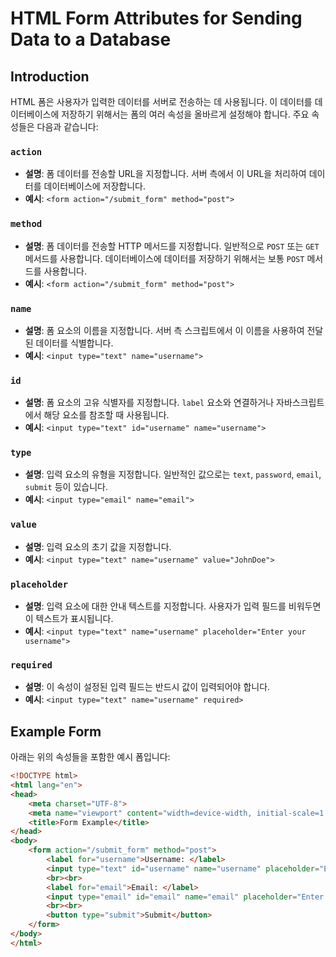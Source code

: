 # HTML Form Attributes for Sending Data to a Database

## Introduction

HTML 폼은 사용자가 입력한 데이터를 서버로 전송하는 데 사용됩니다. 이 데이터를 데이터베이스에 저장하기 위해서는 폼의 여러 속성을 올바르게 설정해야 합니다. 주요 속성들은 다음과 같습니다:

### `action`

- **설명**: 폼 데이터를 전송할 URL을 지정합니다. 서버 측에서 이 URL을 처리하여 데이터를 데이터베이스에 저장합니다.
- **예시**: `<form action="/submit_form" method="post">`

### `method`

- **설명**: 폼 데이터를 전송할 HTTP 메서드를 지정합니다. 일반적으로 `POST` 또는 `GET` 메서드를 사용합니다. 데이터베이스에 데이터를 저장하기 위해서는 보통 `POST` 메서드를 사용합니다.
- **예시**: `<form action="/submit_form" method="post">`

### `name`

- **설명**: 폼 요소의 이름을 지정합니다. 서버 측 스크립트에서 이 이름을 사용하여 전달된 데이터를 식별합니다.
- **예시**: `<input type="text" name="username">`

### `id`

- **설명**: 폼 요소의 고유 식별자를 지정합니다. `label` 요소와 연결하거나 자바스크립트에서 해당 요소를 참조할 때 사용됩니다.
- **예시**: `<input type="text" id="username" name="username">`

### `type`

- **설명**: 입력 요소의 유형을 지정합니다. 일반적인 값으로는 `text`, `password`, `email`, `submit` 등이 있습니다.
- **예시**: `<input type="email" name="email">`

### `value`

- **설명**: 입력 요소의 초기 값을 지정합니다.
- **예시**: `<input type="text" name="username" value="JohnDoe">`

### `placeholder`

- **설명**: 입력 요소에 대한 안내 텍스트를 지정합니다. 사용자가 입력 필드를 비워두면 이 텍스트가 표시됩니다.
- **예시**: `<input type="text" name="username" placeholder="Enter your username">`

### `required`

- **설명**: 이 속성이 설정된 입력 필드는 반드시 값이 입력되어야 합니다.
- **예시**: `<input type="text" name="username" required>`

## Example Form

아래는 위의 속성들을 포함한 예시 폼입니다:

```html
<!DOCTYPE html>
<html lang="en">
<head>
    <meta charset="UTF-8">
    <meta name="viewport" content="width=device-width, initial-scale=1.0">
    <title>Form Example</title>
</head>
<body>
    <form action="/submit_form" method="post">
        <label for="username">Username: </label>
        <input type="text" id="username" name="username" placeholder="Enter your username" required>
        <br><br>
        <label for="email">Email: </label>
        <input type="email" id="email" name="email" placeholder="Enter your email" required>
        <br><br>
        <button type="submit">Submit</button>
    </form>
</body>
</html>
